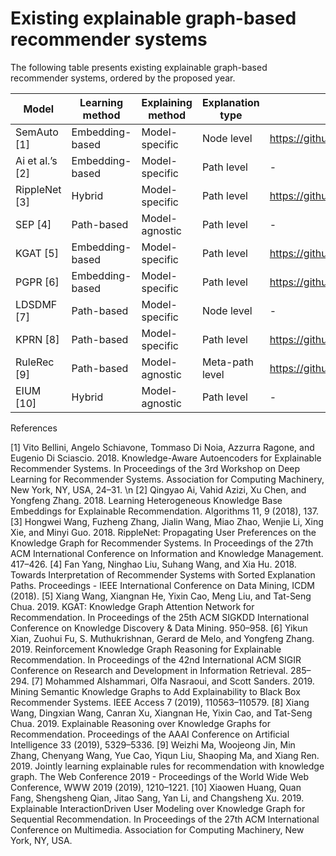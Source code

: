 # Existing explainable graph-based recommender systems 


The following table presents existing explainable graph-based recommender systems, ordered by the proposed year.


| Model | Learning method | Explaining method | Explanation type | Implementation |
| ---------------------------------------- | ---------------------------------------- | ---------------------------------------- | ---------------------------------------- | ----------------------------------------| 
| SemAuto [1] | Embedding-based | Model-specific | Node level | https://github.com/sisinflab/SEMAUTO |
| Ai et al.’s [2] | Embedding-based | Model-specific | Path level | - |
| RippleNet [3] | Hybrid |  Model-specific | Path level | https://github.com/hwwang55/RippleNet |
| SEP [4] | Path-based | Model-agnostic | Path level | - |
| KGAT [5] | Embedding-based | Model-specific | Path level | https://github.com/xiangwang1223/knowledge_graph_attention_network |
| PGPR [6] | Embedding-based | Model-specific | Path level | https://github.com/orcax/PGPR |
| LDSDMF [7] | Path-based | Model-specific | Node level | - |
| KPRN [8] | Path-based | Model-specific | Path level | https://github.com/xiangwang1223/KPRN |
| RuleRec [9] | Path-based | Model-agnostic | Meta-path level | https://github.com/THUIR/RuleRec |
| EIUM [10] | Hybrid | Model-agnostic | Path level | - |

References 

[1] Vito Bellini, Angelo Schiavone, Tommaso Di Noia, Azzurra Ragone, and Eugenio Di Sciascio. 2018. Knowledge-Aware Autoencoders for Explainable Recommender Systems. In Proceedings of the 3rd Workshop on Deep Learning for Recommender Systems. Association for Computing Machinery, New York, NY, USA, 24–31. \n
[2] Qingyao Ai, Vahid Azizi, Xu Chen, and Yongfeng Zhang. 2018. Learning Heterogeneous Knowledge Base Embeddings for Explainable Recommendation. Algorithms 11, 9 (2018), 137.
[3] Hongwei Wang, Fuzheng Zhang, Jialin Wang, Miao Zhao, Wenjie Li, Xing Xie, and Minyi Guo. 2018. RippleNet: Propagating User Preferences on the Knowledge Graph for Recommender Systems. In Proceedings of the 27th ACM International Conference on Information and Knowledge Management. 417–426.
[4] Fan Yang, Ninghao Liu, Suhang Wang, and Xia Hu. 2018. Towards Interpretation of Recommender Systems with Sorted Explanation Paths. Proceedings - IEEE International Conference on Data Mining, ICDM (2018).
[5] Xiang Wang, Xiangnan He, Yixin Cao, Meng Liu, and Tat-Seng Chua. 2019. KGAT: Knowledge Graph Attention Network for Recommendation. In Proceedings of the 25th ACM SIGKDD International Conference on Knowledge Discovery & Data Mining. 950–958.
[6] Yikun Xian, Zuohui Fu, S. Muthukrishnan, Gerard de Melo, and Yongfeng Zhang. 2019. Reinforcement Knowledge Graph Reasoning for Explainable Recommendation. In Proceedings of the 42nd International ACM SIGIR Conference on Research and Development in Information Retrieval. 285–294.
[7] Mohammed Alshammari, Olfa Nasraoui, and Scott Sanders. 2019. Mining Semantic Knowledge Graphs to Add Explainability to Black Box Recommender Systems. IEEE Access 7 (2019), 110563–110579.
[8] Xiang Wang, Dingxian Wang, Canran Xu, Xiangnan He, Yixin Cao, and Tat-Seng Chua. 2019. Explainable Reasoning over Knowledge Graphs for Recommendation. Proceedings of the AAAI Conference on Artificial Intelligence 33 (2019), 5329–5336.
[9] Weizhi Ma, Woojeong Jin, Min Zhang, Chenyang Wang, Yue Cao, Yiqun Liu, Shaoping Ma, and Xiang Ren. 2019. Jointly learning explainable rules for recommendation with knowledge graph. The Web Conference 2019 - Proceedings of the World Wide Web Conference, WWW 2019 (2019), 1210–1221.
[10] Xiaowen Huang, Quan Fang, Shengsheng Qian, Jitao Sang, Yan Li, and Changsheng Xu. 2019. Explainable InteractionDriven User Modeling over Knowledge Graph for Sequential Recommendation. In Proceedings of the 27th ACM International Conference on Multimedia. Association for Computing Machinery, New York, NY, USA.

